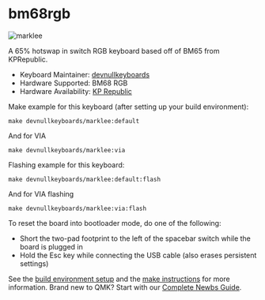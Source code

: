 # bm68rgb

![marklee](https://i.imgur.com/uuYP8OIl.jpeg)

A 65% hotswap in switch RGB keyboard based off of BM65 from KPRepublic.

* Keyboard Maintainer: [devnullkeyboards](https://github.com/devnullkeyboards)
* Hardware Supported: BM68 RGB
* Hardware Availability: [KP Republic](https://kprepublic.com/products/bm65rgb-bm65-rgb-65-hot-swappable-custom-mechanical-keyboard-pcb-programmed-qmk-via-firmware-full-rgb-switch-underglow-type-c)

Make example for this keyboard (after setting up your build environment):

    make devnullkeyboards/marklee:default

And for VIA

    make devnullkeyboards/marklee:via

Flashing example for this keyboard:

    make devnullkeyboards/marklee:default:flash

And for VIA flashing

    make devnullkeyboards/marklee:via:flash

To reset the board into bootloader mode, do one of the following:

* Short the two-pad footprint to the left of the spacebar switch while the board is plugged in
* Hold the Esc key while connecting the USB cable (also erases persistent settings)

See the [build environment setup](https://docs.qmk.fm/#/getting_started_build_tools) and the [make instructions](https://docs.qmk.fm/#/getting_started_make_guide) for more information. Brand new to QMK? Start with our [Complete Newbs Guide](https://docs.qmk.fm/#/newbs).
